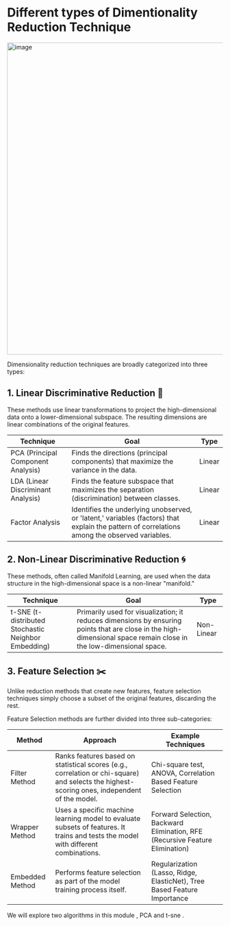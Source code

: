 # Different types of Dimentionality Reduction Technique 

<img width="1388" height="728" alt="image" src="https://github.com/user-attachments/assets/5362a14e-3a6f-4a00-8525-6743a352145a" />

Dimensionality reduction techniques are broadly categorized into three types:

## 1. Linear Discriminative Reduction 📐
These methods use linear transformations to project the high-dimensional data onto a lower-dimensional subspace. The resulting dimensions are linear combinations of the original features.

|Technique|	Goal|	Type|
|--------|---|---|
|PCA (Principal Component Analysis)|	Finds the directions (principal components) that maximize the variance in the data.|	Linear|
|LDA (Linear Discriminant Analysis)|	Finds the feature subspace that maximizes the separation (discrimination) between classes.|	Linear|
|Factor Analysis|	Identifies the underlying unobserved, or 'latent,' variables (factors) that explain the pattern of correlations among the observed variables.|Linear|

## 2. Non-Linear Discriminative Reduction 🌀
These methods, often called Manifold Learning, are used when the data structure in the high-dimensional space is a non-linear "manifold."

|Technique|	Goal|	Type|
|--------|---|---|
|t-SNE (t-distributed Stochastic Neighbor Embedding)|	Primarily used for visualization; it reduces dimensions by ensuring points that are close in the high-dimensional space remain close in the low-dimensional space.|	Non-Linear|

## 3. Feature Selection ✂️
Unlike reduction methods that create new features, feature selection techniques simply choose a subset of the original features, discarding the rest.

Feature Selection methods are further divided into three sub-categories:

|Method|	Approach	|Example Techniques|
|--------|---|---|
|Filter Method|	Ranks features based on statistical scores (e.g., correlation or chi-square) and selects the highest-scoring ones, independent of the model.|	Chi-square test, ANOVA, Correlation Based Feature Selection|
|Wrapper Method|	Uses a specific machine learning model to evaluate subsets of features. It trains and tests the model with different combinations.|	Forward Selection, Backward Elimination, RFE (Recursive Feature Elimination)|
|Embedded Method|	Performs feature selection as part of the model training process itself.|	Regularization (Lasso, Ridge, ElasticNet), Tree Based Feature Importance |


We will explore two algorithms in this module , PCA and t-sne .
